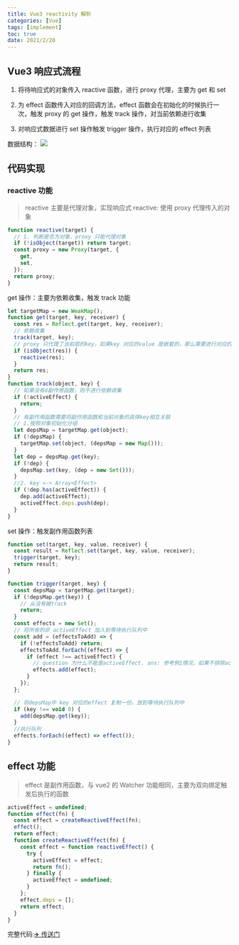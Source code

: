 ```yaml
---
title: Vue3 reactivity 解析
categories: [Vue]
tags: [implement]
toc: true
date: 2021/2/20
---
```


## Vue3 响应式流程

1. 将待响应式的对象传入 reactive 函数，进行 proxy 代理，主要为 get 和 set
2. 为 effect 函数传入对应的回调方法，effect 函数会在初始化的时候执行一次，触发 proxy 的 get 操作，触发 track 操作，对当前依赖进行收集

3. 对响应式数据进行 set 操作触发 trigger 操作，执行对应的 effect 列表

数据结构：
<img src="data-structure.jpeg" />

## 代码实现

### reactive 功能

> reactive 主要是代理对象，实现响应式
> reactive: 使用 proxy 代理传入的对象

```js
function reactive(target) {
  // 1. 判断是否为对象，proxy 只能代理对象
  if (!isObject(target)) return target;
  const proxy = new Proxy(target, {
    get,
    set,
  });
  return proxy;
}
```

get 操作：主要为依赖收集，触发 track 功能

```js
let targetMap = new WeakMap();
function get(target, key, receiver) {
  const res = Reflect.get(target, key, receiver);
  // 依赖收集
  track(target, key);
  // proxy 只代理了当前层的key，如果key 对应的value 是嵌套的，那么需要进行对应的依赖收集
  if (isObject(res)) {
    reactive(res);
  }
  return res;
}
function track(object, key) {
  // 如果没有d副作用函数，则不进行依赖收集
  if (!activeEffect) {
    return;
  }
  // 有副作用函数需要将副作用函数和当前对象的具体key相互关联
  // 1.按照对象初始化分组
  let depsMap = targetMap.get(object);
  if (!depsMap) {
    targetMap.set(object, (depsMap = new Map()));
  }
  let dep = depsMap.get(key);
  if (!dep) {
    depsMap.set(key, (dep = new Set()));
  }
  //2. key <-> Array<Effect>
  if (!dep.has(activeEffect)) {
    dep.add(activeEffect);
    activeEffect.deps.push(dep);
  }
}
```

set 操作：触发副作用函数列表

```js
function set(target, key, value, receiver) {
  const result = Reflect.set(target, key, value, receiver);
  trigger(target, key);
  return result;
}

function trigger(target, key) {
  const depsMap = targetMap.get(target);
  if (!depsMap.get(key)) {
    // 从没有被track
    return;
  }
  const effects = new Set();
  // 将所有的非 activeEffect 加入到等待执行队列中
  const add = (effectsToAdd) => {
    if (!effectsToAdd) return;
    effectsToAdd.forEach((effect) => {
      if (effect !== activeEffect) {
        // question 为什么不能是activeEffect. ans: 参考例1情况，如果不排除activeEffect，就会循环执行trigger
        effects.add(effect);
      }
    });
  };

  // 将depsMap中 key 对应的effect 复制一份，放到等待执行队列中
  if (key !== void 0) {
    add(depsMap.get(key));
  }
  //执行队列
  effects.forEach((effect) => effect());
}
```

## effect 功能

> effect 是副作用函数，与 vue2 的 Watcher 功能相同，主要为双向绑定触发后执行的函数

```js
activeEffect = undefined;
function effect(fn) {
  const effect = createReactiveEffect(fn);
  effect();
  return effect;
  function createReactiveEffect(fn) {
    const effect = function reactiveEffect() {
      try {
        activeEffect = effect;
        return fn();
      } finally {
        activeEffect = undefined;
      }
    };
    effect.deps = [];
    return effect;
  }
}
```

完整代码:[✈️ 传送门](https://github.com/shancw96/tech-basis/blob/master/sourceCode_implement/Vue3/reactivity/index.js)
